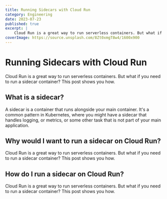 ```yaml
---
title: Running Sidecars with Cloud Run
category: Engineering
date: 2023-07-23
published: true
excerpt: |
    Cloud Run is a great way to run serverless containers. But what if you need to run a sidecar container? This post shows you how.
coverImage: https://source.unsplash.com/8Zt0xmgT8w4/1600x900
---
```


# Running Sidecars with Cloud Run

Cloud Run is a great way to run serverless containers. But what if you need to run a sidecar container? This post shows you how.

## What is a sidecar?

A sidecar is a container that runs alongside your main container. It's a common pattern in Kubernetes, where you might have a sidecar that handles logging, or metrics, or some other task that is not part of your main application.

## Why would I want to run a sidecar on Cloud Run?

Cloud Run is a great way to run serverless containers. But what if you need to run a sidecar container? This post shows you how.

## How do I run a sidecar on Cloud Run?

Cloud Run is a great way to run serverless containers. But what if you need to run a sidecar container? This post shows you how.

